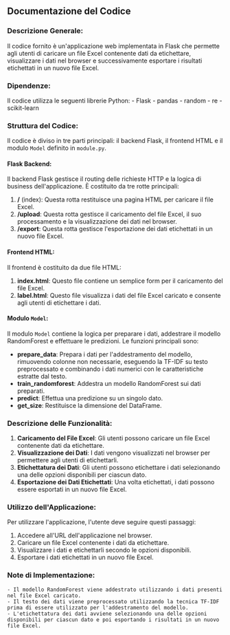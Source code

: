## Documentazione del Codice

### Descrizione Generale:

Il codice fornito è un'applicazione web implementata in Flask che permette agli utenti di caricare un file Excel contenente dati da etichettare, visualizzare i dati nel browser e successivamente esportare i risultati etichettati in un nuovo file Excel.

### Dipendenze:

Il codice utilizza le seguenti librerie Python:
    - Flask
    - pandas
    - random
    - re
    - scikit-learn

### Struttura del Codice:

Il codice è diviso in tre parti principali: il backend Flask, il frontend HTML e il modulo `Model` definito in `module.py`.

#### Flask Backend:

Il backend Flask gestisce il routing delle richieste HTTP e la logica di business dell'applicazione. È costituito da tre rotte principali:

1. **/** (index): Questa rotta restituisce una pagina HTML per caricare il file Excel.
2. **/upload**: Questa rotta gestisce il caricamento del file Excel, il suo processamento e la visualizzazione dei dati nel browser.
3. **/export**: Questa rotta gestisce l'esportazione dei dati etichettati in un nuovo file Excel.

#### Frontend HTML:

Il frontend è costituito da due file HTML:

1. **index.html**: Questo file contiene un semplice form per il caricamento del file Excel.
2. **label.html**: Questo file visualizza i dati del file Excel caricato e consente agli utenti di etichettare i dati.

#### Modulo `Model`:

Il modulo `Model` contiene la logica per preparare i dati, addestrare il modello RandomForest e effettuare le predizioni. Le funzioni principali sono:

- **prepare_data**: Prepara i dati per l'addestramento del modello, rimuovendo colonne non necessarie, eseguendo la TF-IDF su testo preprocessato e combinando i dati numerici con le caratteristiche estratte dal testo.
- **train_randomforest**: Addestra un modello RandomForest sui dati preparati.
- **predict**: Effettua una predizione su un singolo dato.
- **get_size**: Restituisce la dimensione del DataFrame.

### Descrizione delle Funzionalità:

1. **Caricamento del File Excel**: Gli utenti possono caricare un file Excel contenente dati da etichettare.
2. **Visualizzazione dei Dati**: I dati vengono visualizzati nel browser per permettere agli utenti di etichettarli.
3. **Etichettatura dei Dati**: Gli utenti possono etichettare i dati selezionando una delle opzioni disponibili per ciascun dato.
4. **Esportazione dei Dati Etichettati**: Una volta etichettati, i dati possono essere esportati in un nuovo file Excel.

### Utilizzo dell'Applicazione:

Per utilizzare l'applicazione, l'utente deve seguire questi passaggi:

1. Accedere all'URL dell'applicazione nel browser.
2. Caricare un file Excel contenente i dati da etichettare.
3. Visualizzare i dati e etichettarli secondo le opzioni disponibili.
4. Esportare i dati etichettati in un nuovo file Excel.

### Note di Implementazione:

    - Il modello RandomForest viene addestrato utilizzando i dati presenti nel file Excel caricato.
    - Il testo dei dati viene preprocessato utilizzando la tecnica TF-IDF prima di essere utilizzato per l'addestramento del modello.
    - L'etichettatura dei dati avviene selezionando una delle opzioni disponibili per ciascun dato e poi esportando i risultati in un nuovo file Excel.